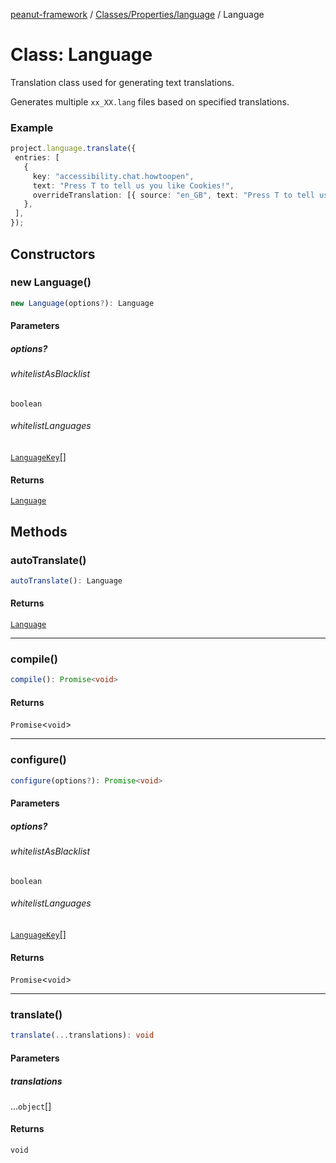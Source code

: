 [peanut-framework](../../../../modules.md) / [Classes/Properties/language](../index.md) / Language

# Class: Language

Translation class used for generating text translations.

Generates multiple `xx_XX.lang` files based on specified translations.

### Example
```ts
project.language.translate({
 entries: [
   {
     key: "accessibility.chat.howtoopen",
     text: "Press T to tell us you like Cookies!",
     overrideTranslation: [{ source: "en_GB", text: "Press T to tell us you like Biscuits!" }],
   },
 ],
});
```

## Constructors

### new Language()

```ts
new Language(options?): Language
```

#### Parameters

##### options?

###### whitelistAsBlacklist

`boolean`

###### whitelistLanguages

[`LanguageKey`](../../../../Types/Minecraft/Language/key/type-aliases/LanguageKey.md)[]

#### Returns

[`Language`](Language.md)

## Methods

### autoTranslate()

```ts
autoTranslate(): Language
```

#### Returns

[`Language`](Language.md)

***

### compile()

```ts
compile(): Promise<void>
```

#### Returns

`Promise`\<`void`\>

***

### configure()

```ts
configure(options?): Promise<void>
```

#### Parameters

##### options?

###### whitelistAsBlacklist

`boolean`

###### whitelistLanguages

[`LanguageKey`](../../../../Types/Minecraft/Language/key/type-aliases/LanguageKey.md)[]

#### Returns

`Promise`\<`void`\>

***

### translate()

```ts
translate(...translations): void
```

#### Parameters

##### translations

...`object`[]

#### Returns

`void`
